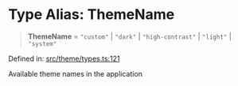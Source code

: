 # Type Alias: ThemeName

> **ThemeName** = `"custom"` \| `"dark"` \| `"high-contrast"` \| `"light"` \| `"system"`

Defined in: [src/theme/types.ts:121](https://github.com/Nick2bad4u/Uptime-Watcher/blob/3cce0c3b352c8390536ca3c7399ece50a05faf18/src/theme/types.ts#L121)

Available theme names in the application
